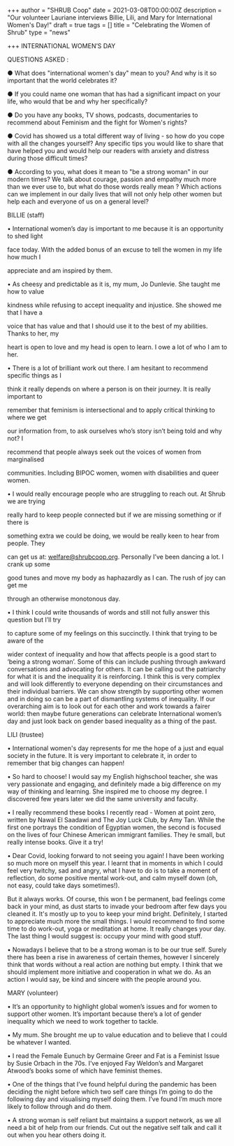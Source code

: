 +++
author = "SHRUB Coop"
date = 2021-03-08T00:00:00Z
description = "Our volunteer Lauriane interviews Billie, Lili, and Mary for International Women's Day!"
draft = true
tags = []
title = "Celebrating the Women of Shrub"
type = "news"

+++
INTERNATIONAL WOMEN’S DAY

QUESTIONS ASKED :

● What does "international women's day" mean to you? And why is it so important that the world celebrates it?

● If you could name one woman that has had a significant impact on your life, who would that be and why her specifically?

● Do you have any books, TV shows, podcasts, documentaries to recommend about Feminism and the fight for Women's rights?

● Covid has showed us a total different way of living - so how do you cope with all the changes yourself? Any specific tips you would like to share that have helped you and would help our readers with anxiety and distress during those difficult times?

● According to you, what does it mean to "be a strong woman" in our modern times? We talk about courage, passion and empathy much more than we ever use to, but what do those words really mean ? Which actions can we implement in our daily lives that will not only help other women but help each and everyone of us on a general level?

BILLIE (staff)

• International women’s day is important to me because it is an opportunity to shed light

face today. With the added bonus of an excuse to tell the women in my life how much I

appreciate and am inspired by them.

• As cheesy and predictable as it is, my mum, Jo Dunlevie. She taught me how to value

kindness while refusing to accept inequality and injustice. She showed me that I have a

voice that has value and that I should use it to the best of my abilities. Thanks to her, my

heart is open to love and my head is open to learn. I owe a lot of who I am to her.

• There is a lot of brilliant work out there. I am hesitant to recommend specific things as I

think it really depends on where a person is on their journey. It is really important to

remember that feminism is intersectional and to apply critical thinking to where we get

our information from, to ask ourselves who’s story isn’t being told and why not? I

recommend that people always seek out the voices of women from marginalised

communities. Including BIPOC women, women with disabilities and queer women.

• I would really encourage people who are struggling to reach out. At Shrub we are trying

really hard to keep people connected but if we are missing something or if there is

something extra we could be doing, we would be really keen to hear from people. They

can get us at: welfare@shrubcoop.org. Personally I’ve been dancing a lot. I crank up some

good tunes and move my body as haphazardly as I can. The rush of joy can get me

through an otherwise monotonous day.

• I think I could write thousands of words and still not fully answer this question but I’ll try

to capture some of my feelings on this succinctly. I think that trying to be aware of the

wider context of inequality and how that affects people is a good start to ‘being a strong woman’. Some of this can include pushing through awkward conversations and advocating for others. It can be calling out the patriarchy for what it is and the inequality it is reinforcing. I think this is very complex and will look differently to everyone depending on their circumstances and their individual barriers. We can show strength by supporting other women and in doing so can be a part of dismantling systems of inequality. If our overarching aim is to look out for each other and work towards a fairer world: then maybe future generations can celebrate International women’s day and just look back on gender based inequality as a thing of the past.

LILI (trustee)

• International women's day represents for me the hope of a just and equal society in the future. It is very important to celebrate it, in order to remember that big changes can happen!

• So hard to choose! I would say my English highschool teacher, she was very passionate and engaging, and definitely made a big difference on my way of thinking and learning. She inspired me to choose my degree. I discovered few years later we did the same university and faculty.

• I really recommend these books I recently read - Women at point zero, written by Nawal El Saadawi and The Joy Luck Club, by Amy Tan. While the first one portrays the condition of Egyptian women, the second is focused on the lives of four Chinese American immigrant families. They ́re small, but really intense books. Give it a try!

• Dear Covid, looking forward to not seeing you again! I have been working so much more on myself this year. I learnt that in moments in which I could feel very twitchy, sad and angry, what I have to do is to take a moment of reflection, do some positive mental work-out, and calm myself down (oh, not easy, could take days sometimes!).

But it always works. Of course, this won ́t be permanent, bad feelings come back in your mind, as dust starts to invade your bedroom after few days you cleaned it. It's mostly up to you to keep your mind bright. Definitely, I started to appreciate much more the small things. I would recommend to find some time to do work-out, yoga or meditation at home. It really changes your day. The last thing I would suggest is: occupy your mind with good stuff.

• Nowadays I believe that to be a strong woman is to be our true self. Surely there has been a rise in awareness of certain themes, however I sincerely think that words without a real action are nothing but empty. I think that we should implement more initiative and cooperation in what we do. As an action I would say, be kind and sincere with the people around you.

MARY (volunteer)

• It’s an opportunity to highlight global women’s issues and for women to support other women. It’s important because there’s a lot of gender inequality which we need to work together to tackle.

• My mum. She brought me up to value education and to believe that I could be whatever I wanted.

• I read the Female Eunuch by Germaine Greer and Fat is a Feminist Issue by Susie Orbach in the 70s. I’ve enjoyed Fay Weldon’s and Margaret Atwood’s books some of which have feminist themes.

• One of the things that I’ve found helpful during the pandemic has been deciding the night before which two self care things I’m going to do the following day and visualising myself doing them. I’ve found I’m much more likely to follow through and do them.

• A strong woman is self reliant but maintains a support network, as we all need a bit of help from our friends. Cut out the negative self talk and call it out when you hear others doing it.